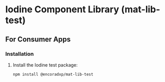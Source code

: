

# Iodine Component Library (mat-lib-test)

## For Consumer Apps

### Installation

1. Install the Iodine test package:
    ```bash
    npm install @encoradxp/mat-lib-test
    ```

